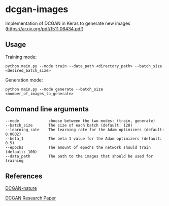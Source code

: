 # dcgan-images
Implementation of DCGAN in Keras to generate new images (https://arxiv.org/pdf/1511.06434.pdf)

## Usage

Training mode:

    python main.py --mode train --data_path <directory_path> --batch_size <desired_batch_size>
    
Generation mode:
    
    python main.py --mode generate --batch_size <number_of_images_to_generate>
    
## Command line arguments
    
    --mode             choose between the two modes: (train, generate)
    --batch_size       The size of each batch (default: 128)
    --learning_rate    The learning rate for the Adam optimizers (default: 0.0002)
    --beta_1           The beta 1 value for the Adam optimizers (default: 0.5)
    --epochs           The amount of epochs the network should train (default: 100)
    --data_path        The path to the images that should be used for training
    
## References
    
[DCGAN-nature](https://github.com/Skuldur/DCGAN-Nature)

[DCGAN Research Paper](https://arxiv.org/pdf/1511.06434.pdf)